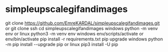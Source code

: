# simpleupscalegifandimages
git clone https://github.com/EmreKARDAL/simpleupscalegifandimages.git 
or git clone ssh
cd simpleupscalegifandimages
windows python -m venv env or linux python3 -m venv env
windows env/scripts/activate or env/bin/activate
pip install -r requirements.txt
pip upgrade windows python -m pip install --upgrade pip or linux pip3 install -U pip

